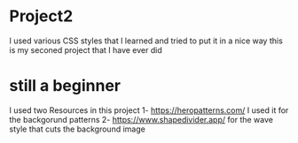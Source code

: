 # Project2
I used various CSS styles that I learned and tried to put it in a nice way 
this is my seconed project that I have ever did <h1> still a beginner </h1>

I used two  Resources in this project 
1- https://heropatterns.com/
I used it for the backgorund patterns
2- https://www.shapedivider.app/
for the wave style that cuts the background image
